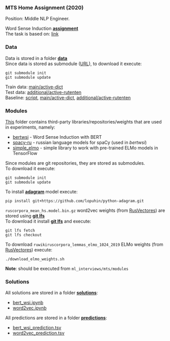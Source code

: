 ### MTS Home Assignment (2020)
Position: Middle NLP Engineer.

Word Sense Induction [**assignment**](assignment.pdf)<br>
The task is based on: [link](https://nlpub.github.io/russe-wsi-kit)

### Data
Data is stored in a folder [**data**](data)<br>
Since data is stored as submodule ([URL](https://github.com/nlpub/russe-wsi-kit)), to download it execute:<br>
```
git submodule init
git submodule update
```

Train data: [main/active-dict](https://github.com/nlpub/russe-wsi-kit/blob/master/data/main/active-dict/train.csv)<br>
Test data: [additional/active-rutenten](https://github.com/nlpub/russe-wsi-kit/blob/master/data/additional/active-rutenten/train.csv)<br>
Baseline: [script](https://github.com/nlpub/russe-wsi-kit/blob/master/baseline_adagram.py), [main/active-dict](https://github.com/nlpub/russe-wsi-kit/blob/master/data/main/active-dict/train.baseline-adagram.csv), [additional/active-rutenten](https://github.com/nlpub/russe-wsi-kit/blob/master/data/additional/active-rutenten/train.baseline-adagram.csv)

### Modules
[This](modules) folder contains third-party libraries/repositories/weights that are used in experiments, namely:
- [bertwsi](https://github.com/dayyass/bertwsi) - Word Sense Induction with BERT
- [spacy-ru](https://github.com/buriy/spacy-ru) - russian language models for spaCy (used in *bertwsi*)
- [simple_elmo](https://github.com/ltgoslo/simple_elmo) - simple library to work with pre-trained ELMo models in TensorFlow

Since modules are git repositories, they are stored as submodules.<br>
To download it execute:<br>
```
git submodule init
git submodule update
```

To install [**adagram**](https://github.com/lopuhin/python-adagram) model execute:
```
pip install git+https://github.com/lopuhin/python-adagram.git
```

`ruscorpora_mean_hs.model.bin.gz` word2vec weights (from [RusVectores](https://rusvectores.org/ru/models/)) are stored using [**git lfs**](https://git-lfs.github.com)<br>
To download it install [**git lfs**](https://git-lfs.github.com) and execute:
```
git lfs fetch
git lfs checkout
```

To download `ruwikiruscorpora_lemmas_elmo_1024_2019` ELMo weights (from [RusVectores](https://rusvectores.org/ru/models/)) execute:
```
./download_elmo_weights.sh
```
**Note**: should be executed from `ml_interviews/mts/modules`

### Solutions
All solutions are stored in a folder [**solutions**](solutions):
- [bert_wsi.ipynb](solutions/bert_wsi.ipynb)
- [word2vec.ipynb](solutions/word2vec.ipynb)

All predictions are stored in a folder [**predictions**](solutions/predictions):
- [bert_wsi_prediction.tsv](solutions/predictions/bert_wsi_prediction.tsv)
- [word2vec_prediction.tsv](solutions/predictions/word2vec_prediction.tsv)
